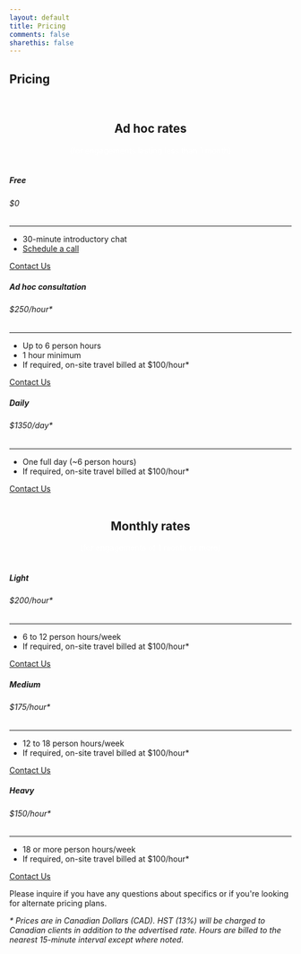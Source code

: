 ```yaml
---
layout: default
title: Pricing
comments: false
sharethis: false
---
```


## **Pricing**

<br/>

<!-- This snippet uses Font Awesome 5 Free as a dependency. You can download it at fontawesome.io! -->

<section class="pricing py-5">
  <div class="container">
    <center>
    <h1>Ad hoc rates</h1><span style="color: white">(for engagements lasting less than 1 month)</span>
    </center>
    <br/>
    <div class="row">
      <!-- Free Tier -->
      <div class="col-lg-4">
        <div class="card mb-5 mb-lg-0">
          <div class="card-body">
            <h5 class="card-title text-muted text-uppercase text-center">Free</h5>
            <h6 class="card-price text-center">$0</h6>
            <hr>
            <ul class="fa-ul">
              <li><span class="fa-li"><i class="fa fa-check"></i></span>30-minute introductory chat</li>
              <li><span class="fa-li"><i class="fa fa-check"></i></span><a target="_blank" href="https://calendly.com/simplestep">Schedule a call</a></li>
            </ul>
            <a href="{{ site.baseurl }}/contact?plan=Free" class="btn btn-block btn-primary text-uppercase">Contact Us</a>
          </div>
        </div>
      </div>
      <!-- Free Tier -->
      <div class="col-lg-4">
        <div class="card mb-5 mb-lg-0">
          <div class="card-body">
            <h5 class="card-title text-muted text-uppercase text-center">Ad hoc consultation</h5>
            <h6 class="card-price text-center">$250<span class="period">/hour*</span></h6>
            <hr>
            <ul class="fa-ul">
              <li><span class="fa-li"><i class="fa fa-check"></i></span>Up to 6 person hours</li>
              <li><span class="fa-li"><i class="fa fa-check"></i></span>1 hour minimum</li>
              <li><span class="fa-li"><i class="fa fa-check"></i></span>If required, on-site travel billed at $100/hour*</li>
            </ul>
            <a href="{{ site.baseurl }}/contact?plan=Ad hoc consultation" class="btn btn-block btn-primary text-uppercase">Contact Us</a>
          </div>
        </div>
      </div>
      <!-- Free Tier -->
      <div class="col-lg-4">
        <div class="card mb-5 mb-lg-0">
          <div class="card-body">
            <h5 class="card-title text-muted text-uppercase text-center">Daily</h5>
            <h6 class="card-price text-center">$1350<span class="period">/day*</span></h6>
            <hr>
            <ul class="fa-ul">
              <li><span class="fa-li"><i class="fa fa-check"></i></span>One full day (~6 person hours)</li>
              <li><span class="fa-li"><i class="fa fa-check"></i></span>If required, on-site travel billed at $100/hour*</li>
            </ul>
            <a href="{{ site.baseurl }}/contact?plan=Daily" class="btn btn-block btn-primary text-uppercase">Contact Us</a>
          </div>
        </div>
      </div>
    </div>
    <br/>
    <center>
    <h1>Monthly rates</h1><span style="color: white">(for engagements of 1 month or more)</span>
    </center>
    <br/>
    <div class="row">
      <div class="col-lg-4">
        <div class="card mb-5 mb-lg-0">
          <div class="card-body">
            <h5 class="card-title text-muted text-uppercase text-center">Light</h5>
            <h6 class="card-price text-center">$200<span class="period">/hour*</span></h6>
            <hr>
            <ul class="fa-ul">
              <li><span class="fa-li"><i class="fa fa-check"></i></span>6 to 12 person hours/week</li>
              <li><span class="fa-li"><i class="fa fa-check"></i></span>If required, on-site travel billed at $100/hour*</li>
            </ul>
            <a href="{{ site.baseurl }}/contact?plan=Light" class="btn btn-block btn-primary text-uppercase">Contact Us</a>
          </div>
        </div>
      </div>            
      <div class="col-lg-4">
        <div class="card mb-5 mb-lg-0">
          <div class="card-body">
            <h5 class="card-title text-muted text-uppercase text-center">Medium</h5>
            <h6 class="card-price text-center">$175<span class="period">/hour*</span></h6>
            <hr>
            <ul class="fa-ul">
              <li><span class="fa-li"><i class="fa fa-check"></i></span>12 to 18 person hours/week</li>
              <li><span class="fa-li"><i class="fa fa-check"></i></span>If required, on-site travel billed at $100/hour*</li>
            </ul>
            <a href="{{ site.baseurl }}/contact?plan=Medium" class="btn btn-block btn-primary text-uppercase">Contact Us</a>
          </div>
        </div>
      </div>            
      <div class="col-lg-4">
        <div class="card mb-5 mb-lg-0">
          <div class="card-body">
            <h5 class="card-title text-muted text-uppercase text-center">Heavy</h5>
            <h6 class="card-price text-center">$150<span class="period">/hour*</span></h6>
            <hr>
            <ul class="fa-ul">
              <li><span class="fa-li"><i class="fa fa-check"></i></span>18 or more person hours/week</li>
              <li><span class="fa-li"><i class="fa fa-check"></i></span>If required, on-site travel billed at $100/hour*</li>
            </ul>
            <a href="{{ site.baseurl }}/contact?plan=Heavy" class="btn btn-block btn-primary text-uppercase">Contact Us</a>
          </div>
        </div>
      </div>            
    </div>
  </div>
</section>

Please inquire if you have any questions about specifics or if you're looking for alternate pricing plans.

_\* Prices are in Canadian Dollars (CAD). HST (13%) will be charged to Canadian clients in addition to the advertised rate. Hours are billed to the nearest 15-minute interval except where noted._